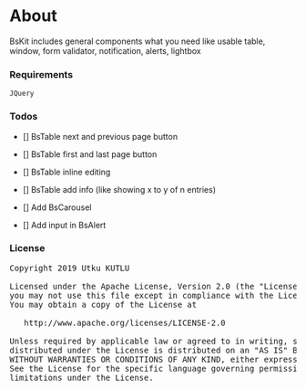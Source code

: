 # About #
BsKit includes general components what you need like usable table, window, form validator, notification, alerts, lightbox
### Requirements ###
    JQuery



### Todos ###

- [] BsTable next and previous page button

- [] BsTable first and last page button

- [] BsTable inline editing

- [] BsTable add info (like showing x to y of n entries)

- [] Add BsCarousel

- [] Add input in BsAlert 

### License
<pre>
Copyright 2019 Utku KUTLU

Licensed under the Apache License, Version 2.0 (the "License");
you may not use this file except in compliance with the License.
You may obtain a copy of the License at

   http://www.apache.org/licenses/LICENSE-2.0

Unless required by applicable law or agreed to in writing, software
distributed under the License is distributed on an "AS IS" BASIS,
WITHOUT WARRANTIES OR CONDITIONS OF ANY KIND, either express or implied.
See the License for the specific language governing permissions and
limitations under the License.
</pre>
